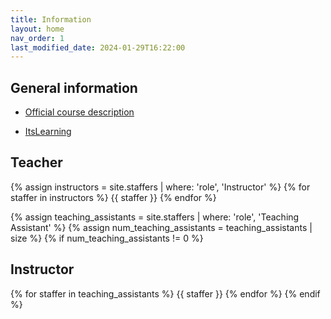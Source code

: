 ```yaml
---
title: Information
layout: home
nav_order: 1
last_modified_date: 2024-01-29T16:22:00
---
```




## General information


- [Official course description](https://odinlister.sdu.dk/fagbesk/internkode/AI505/)

- [ItsLearning](https://sdu.itslearning.com/main.aspx?CourseID=39556)




## Teacher

{% assign instructors = site.staffers | where: 'role', 'Instructor' %}
{% for staffer in instructors %}
{{ staffer }}
{% endfor %}

{% assign teaching_assistants = site.staffers | where: 'role', 'Teaching Assistant' %}
{% assign num_teaching_assistants = teaching_assistants | size %}
{% if num_teaching_assistants != 0 %}


## Instructor

{% for staffer in teaching_assistants %}
{{ staffer }}
{% endfor %}
{% endif %}





